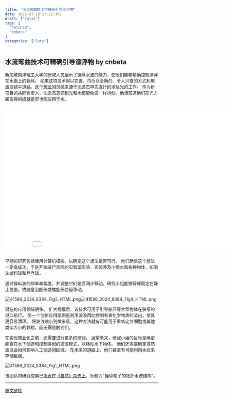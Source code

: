 ```yaml
---
title: "水流弯曲技术可精确引导漂浮物"
date: 2025-03-18T23:22:30Z
draft: ["false"]
tags: [
  "fetched",
  "cnbeta"
]
categories: ["Duty"]
---
```

水流弯曲技术可精确引导漂浮物 by cnbeta
------
<div style="margin-top:10px" class="content" id="artibody"><p>新加坡南洋理工大学的研究人员展示了操纵水波的能力，使他们能够精确控制漂浮在水面上的物体。 如果这项技术得以完善，将为以全新的、令人兴奋的方式利用波浪铺平道路。这个<a href="https://www.ntu.edu.sg/docs/default-source/corporate-ntu/hub-news/researchers-co-led-by-ntu-singapore-develop-technique-to-manipulate-water-waves-to-precisely-control-floating-objects.pdf?sfvrsn=14faabda_1">想法</a>的灵感来源于沈逸杰早先进行的涉及光的工作。 作为新项目的共同负责人，沈逸杰意识到光和水都能像波一样运动，他想知道他们在光方面取得的成就是否也能应用于水。</p><div class="article-global"></div><p style="text-align: center;"><iframe width="864" height="486" src="//www.youtube.com/embed/Upcil-7qoic" title="" frameborder="0" allow="accelerometer; autoplay; clipboard-write; encrypted-media; gyroscope; picture-in-picture; web-share" referrerpolicy="strict-origin-when-cross-origin" allowfullscreen=""></iframe></p><p>早期的研究包括使用计算机模拟，以确定这个想法是否可行。 他们确信这个想法一定会成功，于是开始进行实际的实验室实验，实验涉及小桶水和各种物体，如泡沫塑料球和乒乓球。</p><p>通过操纵波的频率和幅度，并调整它们是否同步移动，研究小组能够将球固定在静止位置，或随意沿圆形或螺旋形路径移动。</p><p><img src="https://static.cnbetacdn.com/article/2025/0319/b11fc0fc34d52c1.png" title="" alt="41586_2024_8384_Fig3_HTML.png"><img src="https://static.cnbetacdn.com/article/2025/0319/fb4d21371f2c908.png" title="" alt="41586_2024_8384_Fig4_HTML.png"></p><p>潜在的应用领域很多。 扩大规模后，该技术可用于引导船只等大型物体在狭窄的港口航行。 另一个创新应用案例是利用波浪帮助控制有害化学物质的溢出，使其更容易清理。 将波浪缩小到微米级，这种方法就有可能用于重新定位细胞或其他类似大小的颗粒，而无需接触它们。</p><p>在实现商业化之前，还需要进行更多的研究。 展望未来，研究小组的目标是确定能否在水下创造和控制类似的波浪模式，以移动水下物体。 他们还需要确定自然波浪会如何影响人工创造的区域。 在未来的道路上，他们甚至有可能利用水纹来存储数据。</p><p><img src="https://static.cnbetacdn.com/article/2025/0319/88a266370e7d0f5.png" title="" alt="41586_2024_8384_Fig1_HTML.png"></p><p>该团队的研究成果已<a href="https://www.nature.com/articles/s41586-024-08384-y" uid="64" original="true" translated="true">发表在《自然》杂志上</a>，标题为"操纵粒子的拓扑水波结构"。</p></div>  
<hr>
<a href="https://m.cnbeta.com.tw/wap/view/1486486.htm",target="_blank" rel="noopener noreferrer">原文链接</a>
